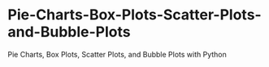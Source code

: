 # Pie-Charts-Box-Plots-Scatter-Plots-and-Bubble-Plots
Pie Charts, Box Plots, Scatter Plots, and Bubble Plots with Python
